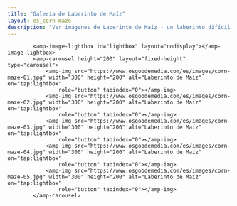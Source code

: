 ```yaml
---
title: "Galería de Laberinto de Maíz"
layout: es_corn-maze
description: "Ver imágenes de Laberinto de Maíz - un laberinto difícil resolución de juego de acción, disponible gratis para Android (Google Play), Windows (Tienda Windows) y Tizen."
---
```

			<amp-image-lightbox id="lightbox" layout="nodisplay"></amp-image-lightbox>
			<amp-carousel height="200" layout="fixed-height" type="carousel">
				<amp-img src="https://www.osgoodemedia.com/es/images/corn-maze-01.jpg" width="300" height="200" alt="Laberinto de Maíz" on="tap:lightbox"
				    role="button" tabindex="0"></amp-img>
				<amp-img src="https://www.osgoodemedia.com/es/images/corn-maze-02.jpg" width="300" height="200" alt="Laberinto de Maíz" on="tap:lightbox"
				    role="button" tabindex="0"></amp-img>
				<amp-img src="https://www.osgoodemedia.com/es/images/corn-maze-03.jpg" width="300" height="200" alt="Laberinto de Maíz" on="tap:lightbox"
				    role="button" tabindex="0"></amp-img>
				<amp-img src="https://www.osgoodemedia.com/es/images/corn-maze-04.jpg" width="300" height="200" alt="Laberinto de Maíz" on="tap:lightbox"
				    role="button" tabindex="0"></amp-img>
				<amp-img src="https://www.osgoodemedia.com/es/images/corn-maze-05.jpg" width="300" height="200" alt="Laberinto de Maíz" on="tap:lightbox"
				    role="button" tabindex="0"></amp-img>
			</amp-carousel>